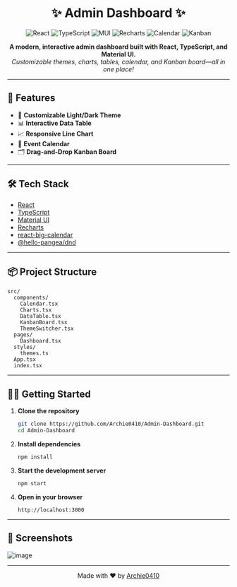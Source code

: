 <h1 align="center">✨ Admin Dashboard ✨</h1>

<p align="center">
  <img src="https://img.shields.io/badge/React-19-blue?logo=react" alt="React" />
  <img src="https://img.shields.io/badge/TypeScript-5-blue?logo=typescript" alt="TypeScript" />
  <img src="https://img.shields.io/badge/MUI-5-blue?logo=mui" alt="MUI" />
  <img src="https://img.shields.io/badge/Recharts-2-orange?logo=recharts" alt="Recharts" />
  <img src="https://img.shields.io/badge/Calendar-big--calendar-green" alt="Calendar" />
  <img src="https://img.shields.io/badge/Kanban-hello--pangea--dnd-yellow" alt="Kanban" />
</p>

<p align="center">
  <b>A modern, interactive admin dashboard built with React, TypeScript, and Material UI.</b><br>
  <i>Customizable themes, charts, tables, calendar, and Kanban board—all in one place!</i>
</p>

---

## 🚀 Features

- 🎨 **Customizable Light/Dark Theme**
- 📊 **Interactive Data Table**
- 📈 **Responsive Line Chart**
- 📅 **Event Calendar**
- 🗂️ **Drag-and-Drop Kanban Board**

---

## 🛠️ Tech Stack

- [React](https://react.dev/)
- [TypeScript](https://www.typescriptlang.org/)
- [Material UI](https://mui.com/)
- [Recharts](https://recharts.org/)
- [react-big-calendar](https://github.com/jquense/react-big-calendar)
- [@hello-pangea/dnd](https://github.com/hello-pangea/dnd)

---

## 📦 Project Structure

```plaintext
src/
  components/
    Calendar.tsx
    Charts.tsx
    DataTable.tsx
    KanbanBoard.tsx
    ThemeSwitcher.tsx
  pages/
    Dashboard.tsx
  styles/
    themes.ts
  App.tsx
  index.tsx
```

---

## 🧑‍💻 Getting Started

1. **Clone the repository**
   ```sh
   git clone https://github.com/Archie0410/Admin-Dashboard.git
   cd Admin-Dashboard
   ```

2. **Install dependencies**
   ```sh
   npm install
   ```

3. **Start the development server**
   ```sh
   npm start
   ```

4. **Open in your browser**
   ```
   http://localhost:3000
   ```

---

## 📸 Screenshots

![image](https://github.com/user-attachments/assets/b40e0127-4f4e-44e6-832d-f11a05568a8d)


---

<p align="center">
  Made with ❤️ by <a href="https://github.com/Archie0410">Archie0410</a>
